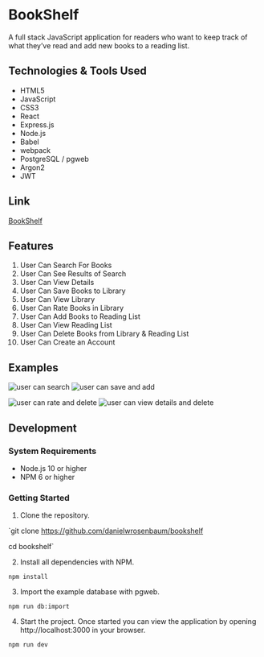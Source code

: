 # BookShelf

A full stack JavaScript application for readers who want to keep track of what they’ve read and add new books to a reading list.

## Technologies & Tools Used

- HTML5
- JavaScript
- CSS3
- React
- Express.js
- Node.js
- Babel
- webpack
- PostgreSQL / pgweb
- Argon2
- JWT

## Link

[BookShelf](https://personal-book-manager.herokuapp.com/)

## Features

1. User Can Search For Books
3. User Can See Results of Search
4. User Can View Details
5. User Can Save Books to Library
6. User Can View Library
7. User Can Rate Books in Library
8. User Can Add Books to Reading List
9. User Can View Reading List
10. User Can Delete Books from Library & Reading List
11. User Can Create an Account

## Examples

![user can search](https://user-images.githubusercontent.com/74999873/115622739-1a58c800-a2ad-11eb-9cc0-2a31b6997d0e.gif) ![user can save and add](https://user-images.githubusercontent.com/74999873/115622765-26448a00-a2ad-11eb-9b5a-ddb79d9adc75.gif) 

![user can rate and delete](https://user-images.githubusercontent.com/74999873/115622810-32304c00-a2ad-11eb-91d3-5e8fd0a10e32.gif) ![user can view details and delete](https://user-images.githubusercontent.com/74999873/115622846-3c524a80-a2ad-11eb-8aff-89ae0076a21d.gif)

## Development

### System Requirements
- Node.js 10 or higher
- NPM 6 or higher

### Getting Started

1. Clone the repository.

`git clone https://github.com/danielwrosenbaum/bookshelf

cd bookshelf`

2. Install all dependencies with NPM.

`npm install`

3. Import the example database with pgweb.

`npm run db:import`

4. Start the project. Once started you can view the application by opening http://localhost:3000 in your browser.

`npm run dev`


